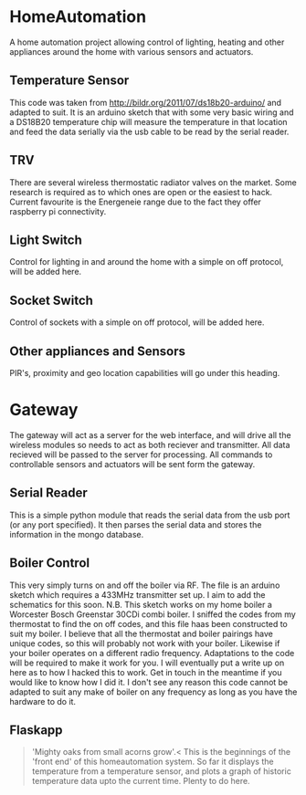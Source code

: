 # HomeAutomation
A home automation project allowing control of lighting, heating and other appliances around the home with various sensors and actuators.

## Temperature Sensor
This code was taken from http://bildr.org/2011/07/ds18b20-arduino/ and adapted to suit. It is an arduino sketch that with some very basic wiring and a DS18B20 temperature chip will measure the temperature in that location and feed the data serially via the usb cable to be read by the serial reader.

## TRV
There are several wireless thermostatic radiator valves on the market. Some research is required as to which ones are open or the easiest to hack. Current favourite is the Energeneie range due to the fact they offer raspberry pi connectivity.

## Light Switch

Control for lighting in and around the home with a simple on off protocol, will be added here.

## Socket Switch

Control of sockets with a simple on off protocol, will be added here.

## Other appliances and Sensors

PIR's, proximity and geo location capabilities will go under this heading.

# Gateway

The gateway will act as a server for the web interface, and will drive all the wireless modules so needs to act as both reciever and transmitter. All data recieved will be passed to the server for processing. All commands to controllable sensors and actuators will be sent form the gateway.

## Serial Reader
This is a simple python module that reads the serial data from the usb port (or any port specified). It then parses the serial data and stores the information in the mongo database.

## Boiler Control
This very simply turns on and off the boiler via RF. The file is an arduino sketch which requires a 433MHz transmitter set up. I aim to add the schematics for this soon. N.B. This sketch works on my home boiler a Worcester Bosch Greenstar 30CDi combi boiler. I sniffed the codes from my thermostat to find the on off codes, and this file haas been constructed to suit my boiler. I believe that all the thermostat and boiler pairings have unique codes, so this will probably not work with your boiler. Likewise if your boiler operates on a different radio frequency. Adaptations to the code will be required to make it work for you. I will eventually put a write up on here as to how I hacked this to work. Get in touch in the meantime if you would like to know how I did it. I don't see any reason this code cannot be adapted to suit any make of boiler on any frequency as long as you have the hardware to do it.

## Flaskapp
>'Mighty oaks from small acorns grow'.<
This is the beginnings of the 'front end' of this homeautomation system. So far it displays the temperature from a temperature sensor, and plots a graph of historic temperature data upto the current time. Plenty to do here.

